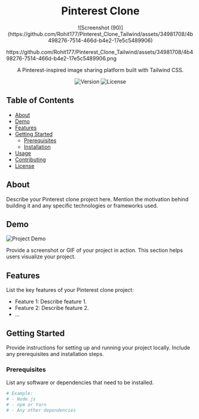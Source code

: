 
<h1 align="center">Pinterest Clone</h1>

<p align="center">
![Screenshot (90)](https://github.com/Rohit177/Pinterest_Clone_Tailwind/assets/34981708/4b498276-7514-466d-b4e2-17e5c5489906)
</p>
https://github.com/Rohit177/Pinterest_Clone_Tailwind/assets/34981708/4b498276-7514-466d-b4e2-17e5c5489906.png
<p align="center">
  A Pinterest-inspired image sharing platform built with Tailwind CSS.
</p>

<!-- Add badges, if applicable -->
<p align="center">
  <img src="https://img.shields.io/badge/version-1.0.0-blue.svg" alt="Version">
  <img src="https://img.shields.io/github/license/yourusername/your-repo" alt="License">
</p>

## Table of Contents

- [About](#about)
- [Demo](#demo)
- [Features](#features)
- [Getting Started](#getting-started)
  - [Prerequisites](#prerequisites)
  - [Installation](#installation)
- [Usage](#usage)
- [Contributing](#contributing)
- [License](#license)

## About

Describe your Pinterest clone project here. Mention the motivation behind building it and any specific technologies or frameworks used.

## Demo

![Project Demo](demo-screenshot.png)

Provide a screenshot or GIF of your project in action. This section helps users visualize your project.

## Features

List the key features of your Pinterest clone project:

- Feature 1: Describe feature 1.
- Feature 2: Describe feature 2.
- ...

## Getting Started

Provide instructions for setting up and running your project locally. Include any prerequisites and installation steps.

### Prerequisites

List any software or dependencies that need to be installed.

```bash
# Example:
# - Node.js
# - npm or Yarn
# - Any other dependencies
